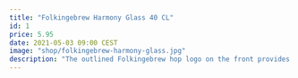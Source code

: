 ```yaml
---
title: "Folkingebrew Harmony Glass 40 CL"
id: 1
price: 5.95
date: 2021-05-03 09:00 CEST
image: "shop/folkingebrew-harmony-glass.jpg"
description: "The outlined Folkingebrew hop logo on the front provides a nice contrast to the hazy beer in the glass. On the back you’ll find our word mark."
---
```

